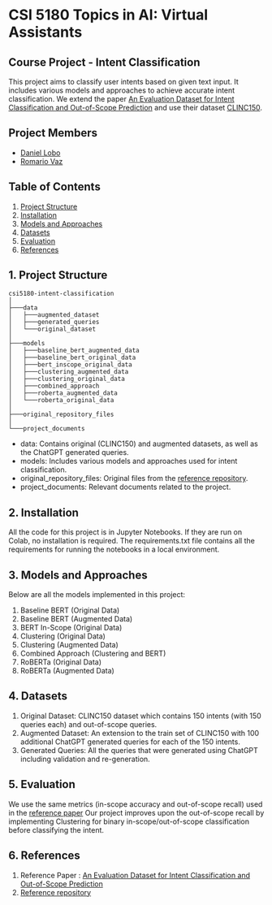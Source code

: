 # **CSI 5180 Topics in AI: Virtual Assistants**

## **Course Project - Intent Classification**
This project aims to classify user intents based on given text input. It includes various models and approaches to achieve accurate intent classification. We extend the paper [An Evaluation Dataset for Intent Classification and Out-of-Scope Prediction](https://aclanthology.org/D19-1131/) and use their dataset [CLINC150](https://github.com/clinc/oos-eval).

## **Project Members**
- [Daniel Lobo](https://github.com/danlobo1999)
- [Romario Vaz](https://github.com/Mystery3434)

## **Table of Contents**
1. <a href="#Project Structure">Project Structure</a>
2. <a href="#Installation">Installation</a>
3. <a href="#Models and Approaches">Models and Approaches</a>
4. <a href="#Datasets">Datasets</a>
5. <a href="#Evaluation">Evaluation</a>
6. <a href="#References">References</a>

## <a name="Project Structure">**1. Project Structure**</a>
```
csi5180-intent-classification
│
├───data
│   ├───augmented_dataset
│   ├───generated_queries
│   └───original_dataset
│
├───models
│   ├───baseline_bert_augmented_data
│   ├───baseline_bert_original_data
│   ├───bert_inscope_original_data
│   ├───clustering_augmented_data
│   ├───clustering_original_data
│   ├───combined_approach
│   ├───roberta_augmented_data
│   └───roberta_original_data
│
├───original_repository_files
│
└───project_documents
```
- data: Contains original (CLINC150) and augmented datasets, as well as the ChatGPT generated queries.
- models: Includes various models and approaches used for intent classification.
- original_repository_files: Original files from the [reference repository](https://github.com/clinc/oos-eval).
- project_documents: Relevant documents related to the project.


## <a name="Installation">**2. Installation**</a>
All the code for this project is in Jupyter Notebooks. If they are run on Colab, no installation is required. The requirements.txt file contains all the requirements for running the notebooks in a local environment.

## <a name="Models and Approaches">**3. Models and Approaches**</a>
Below are all the models implemented in this project:

1. Baseline BERT (Original Data)
2. Baseline BERT (Augmented Data)
3. BERT In-Scope (Original Data)
4. Clustering (Original Data)
5. Clustering (Augmented Data)
6. Combined Approach (Clustering and BERT)
7. RoBERTa (Original Data)
8. RoBERTa (Augmented Data)

## <a name="Datasets">**4. Datasets**</a>

1. Original Dataset: CLINC150 dataset which contains 150 intents (with 150 queries each) and out-of-scope queries.
2. Augmented Dataset: An extension to the train set of CLINC150 with 100 additional ChatGPT generated queries for each of the 150 intents.
3. Generated Queries: All the queries that were generated using ChatGPT including validation and re-generation.

## <a name="Evaluation">**5. Evaluation**</a>
We use the same metrics (in-scope accuracy and out-of-scope recall) used in the [reference paper](https://www.aclweb.org/anthology/D19-1131/)
Our project improves upon the out-of-scope recall by implementing Clustering for binary in-scope/out-of-scope classification before classifying the intent.

## <a name="References">**6. References**</a>
1. Reference Paper : [An Evaluation Dataset for Intent Classification and Out-of-Scope Prediction](https://aclanthology.org/D19-1131/)
2. [Reference repository](https://github.com/clinc/oos-eval)
